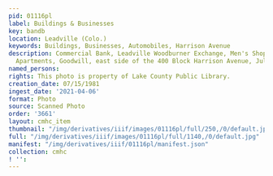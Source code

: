 ```yaml
---
pid: 01116pl
label: Buildings & Businesses
key: bandb
location: Leadville (Colo.)
keywords: Buildings, Businesses, Automobiles, Harrison Avenue
description: Commercial Bank, Leadville Woodburner Exchange, Men's Shoppe, Highlander
  Apartments, Goodwill, east side of the 400 Block Harrison Avenue, July 15, 1981
named_persons: 
rights: This photo is property of Lake County Public Library.
creation_date: 07/15/1981
ingest_date: '2021-04-06'
format: Photo
source: Scanned Photo
order: '3661'
layout: cmhc_item
thumbnail: "/img/derivatives/iiif/images/01116pl/full/250,/0/default.jpg"
full: "/img/derivatives/iiif/images/01116pl/full/1140,/0/default.jpg"
manifest: "/img/derivatives/iiif/01116pl/manifest.json"
collection: cmhc
! '': 
---
```

